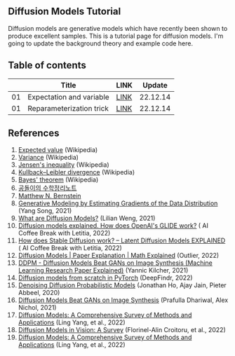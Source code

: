 ## Diffusion Models Tutorial
Diffusion models are generative models which have recently been shown to produce excellent samples. This is a tutorial page for diffusion models. I'm going to update the background theory and example code here.

## Table of contents
||Title|LINK|Update|
|---|---|---|---|
|01|Expectation and variable|[LINK](https://nbviewer.org/github/phykn/diffusion_models_tutorial/blob/main/00_background/01_expectation_and_variance.ipynb)|22.12.14|
|01|Reparameterization trick|[LINK](https://nbviewer.org/github/phykn/diffusion_models_tutorial/blob/main/00_background/02_reparameterization.ipynb)|22.12.14|

## References
1. [Expected value](https://en.wikipedia.org/wiki/Expected_value) (Wikipedia)
1. [Variance](https://en.wikipedia.org/wiki/Variance) (Wikipedia)
1. [Jensen's inequality](https://en.wikipedia.org/wiki/Jensen%27s_inequality) (Wikipedia)
1. [Kullback–Leibler divergence](https://en.wikipedia.org/wiki/Kullback%E2%80%93Leibler_divergence) (Wikipedia)
1. [Bayes' theorem](https://en.wikipedia.org/wiki/Bayes%27_theorem) (Wikipedia)
1. [공돌이의 수학정리노트](https://angeloyeo.github.io)
1. [Matthew N. Bernstein](https://mbernste.github.io)
1. [Generative Modeling by Estimating Gradients of the Data Distribution](https://yang-song.net/blog/2021/score) (Yang Song, 2021)
1. [What are Diffusion Models?](https://lilianweng.github.io/posts/2021-07-11-diffusion-models) (Lilian Weng, 2021)
1. [Diffusion models explained. How does OpenAI's GLIDE work?](https://youtu.be/344w5h24-h8) (
AI Coffee Break with Letitia, 2022)
1. [How does Stable Diffusion work? – Latent Diffusion Models EXPLAINED](https://youtu.be/J87hffSMB60) (
AI Coffee Break with Letitia, 2022)
1. [Diffusion Models | Paper Explanation | Math Explained](https://youtu.be/HoKDTa5jHvg) (Outlier, 2022)
1. [DDPM - Diffusion Models Beat GANs on Image Synthesis (Machine Learning Research Paper Explained)](https://youtu.be/W-O7AZNzbzQ) (Yannic Kilcher, 2021)
1. [Diffusion models from scratch in PyTorch](https://youtu.be/a4Yfz2FxXiY) (DeepFindr, 2022)
1. [Denoising Diffusion Probabilistic Models](https://arxiv.org/abs/2006.11239) (Jonathan Ho, Ajay Jain, Pieter Abbeel, 2020)
1. [Diffusion Models Beat GANs on Image Synthesis](https://arxiv.org/abs/2105.05233) (Prafulla Dhariwal, Alex Nichol, 2021)
1. [Diffusion Models: A Comprehensive Survey of Methods and Applications](https://arxiv.org/abs/2209.00796) (Ling Yang, et al., 2022)
1. [Diffusion Models in Vision: A Survey](https://arxiv.org/abs/2209.04747) (Florinel-Alin Croitoru, et al., 2022)
1. [Diffusion Models: A Comprehensive Survey of Methods and Applications](https://arxiv.org/abs/2209.00796) (Ling Yang, et al., 2022)
